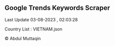 

## Google Trends Keywords Scraper 
 
Last Update 03-08-2023 , 02:03:28

Country List :
VIETNAM.json



© Abdul Muttaqin 

